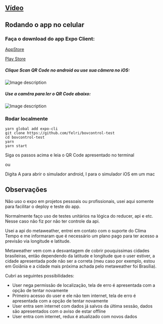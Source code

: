 
## [Vídeo](https://streamable.com/z7amcj)

## Rodando o app no celular
### Faça o download do app Expo Client:

[AppStore](https://apps.apple.com/br/app/expo-client/id982107779)

[Play Store](https://play.google.com/store/apps/details?id=host.exp.exponent&hl=pt_BR)

##### Clique Scan QR Code no android ou use sua câmera no iOS:

![Image description](https://i.imgur.com/UhQPnRE.jpg)

##### Use a camêra para ler o QR Code abaixo:

![Image description](https://i.imgur.com/JrEvoqQ.png)

### Rodar localmente

```
yarn global add expo-cli
git clone https://github.com/felri/bovcontrol-test
cd bovcontrol-test
yarn
yarn start
```
Siga os passos acima e leia o QR Code apresentado no terminal

ou

Digita A para abrir o simulador android, I para o simulador iOS em um mac


## Observações



Não uso o expo em projetos pessoais ou profissionais, usei aqui somente para facilitar o deploy e teste do app.

Normalmente faço uso de testes unitários na lógica do reducer, api e etc. Nesse caso não fiz por não ter controle da api.

Usei a api do metaweather, entrei em contato com o suporte do Clima Tempo e me informaram que é necessário um plano pago para ter acesso a previsão via longitude e latitude.

Metaweather vem com a desvantagem de cobrir pouquissimas cidades brasileiras, então dependendo da latitude e longitude que o user estiver, a cidade apresentada pode não ser a correta (meu caso por exemplo, estou em Goiânia e a cidade mais próxima achada pelo metaweather foi Brasília).


Cubri as seguintes possibilidades:

- User nega permissão de localização, tela de erro é apresentada com a opção de tentar novamente
- Primeiro acesso do user e ele não tem internet, tela de erro é apresentada com a opção de tentar novamente
- User entra sem internet com dados já salvos da última sessão, dados são apresentados com o aviso de estar offline
- User entra com internet, redux é atualizado com novos dados

